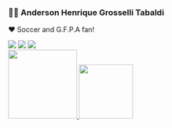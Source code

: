 ### 🤵🏻‍ Anderson Henrique Grosselli Tabaldi

❤️ Soccer and G.F.P.A fan!

<div> 
  <a href="https://t.me/andersontabaldi" target="_blank"><img src="https://img.shields.io/badge/Telegram-2CA5E0?style=for-the-badge&logo=telegram&logoColor=white" target="_blank"></a>
  <a href="https://instagram.com/ander_tabaldi/" target="_blank"><img src="https://img.shields.io/badge/-Instagram-%23E4405F?style=for-the-badge&logo=instagram&logoColor=white" target="_blank"></a>
  <a href = "mailto:contatoandersontabaldi@gmail.com"><img src="https://img.shields.io/badge/-Gmail-%23333?style=for-the-badge&logo=gmail&logoColor=white" target="_blank"></a>
</div>

<div >
  <a href="https://github.com/tabaldii">
  <img height="140em" src="https://github-readme-stats.vercel.app/api?username=tabaldii&show_icons=true&theme=tokyonight&include_all_commits=true&count_private=true"/>
  <img height="110em" src="https://github-readme-stats.vercel.app/api/top-langs/?username=tabaldii&layout=compact&langs_count=7&theme=tokyonight"/>
</div>
  

